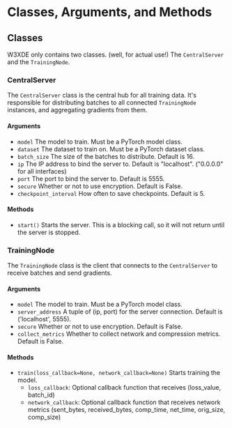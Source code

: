 # Classes, Arguments, and Methods

## Classes

W3XDE only contains two classes. (well, for actual use!) The `CentralServer` and the `TrainingNode`.

### CentralServer

The `CentralServer` class is the central hub for all training data. It's responsible for distributing batches to all connected `TrainingNode` instances, and aggregating gradients from them.

#### Arguments

- `model` The model to train. Must be a PyTorch model class.
- `dataset` The dataset to train on. Must be a PyTorch dataset class.
- `batch_size` The size of the batches to distribute. Default is 16.
- `ip` The IP address to bind the server to. Default is "localhost". ("0.0.0.0" for all interfaces)
- `port` The port to bind the server to. Default is 5555.
- `secure` Whether or not to use encryption. Default is False.
- `checkpoint_interval` How often to save checkpoints. Default is 5.
  
#### Methods
- `start()` Starts the server. This is a blocking call, so it will not return until the server is stopped. 
  
### TrainingNode

The `TrainingNode` class is the client that connects to the `CentralServer` to receive batches and send gradients.

#### Arguments

- `model` The model to train. Must be a PyTorch model class.
- `server_address` A tuple of (ip, port) for the server connection. Default is ('localhost', 5555).
- `secure` Whether or not to use encryption. Default is False.
- `collect_metrics` Whether to collect network and compression metrics. Default is False.

#### Methods
- `train(loss_callback=None, network_callback=None)` Starts training the model.
  - `loss_callback`: Optional callback function that receives (loss_value, batch_id)
  - `network_callback`: Optional callback function that receives network metrics (sent_bytes, received_bytes, comp_time, net_time, orig_size, comp_size)